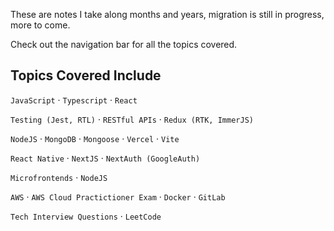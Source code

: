 
These are notes I take along months and years, migration is still in progress, more to come.

Check out the navigation bar for all the topics covered.

## Topics Covered Include

`JavaScript` · `Typescript` · `React`

`Testing (Jest, RTL)` · `RESTful APIs` · `Redux (RTK, ImmerJS)`

`NodeJS` · `MongoDB` · `Mongoose` · `Vercel` · `Vite`

`React Native` · `NextJS` · `NextAuth (GoogleAuth)`

`Microfrontends` · `NodeJS` 

`AWS` · `AWS Cloud Practictioner Exam` · `Docker` · `GitLab`

`Tech Interview Questions` · `LeetCode`

